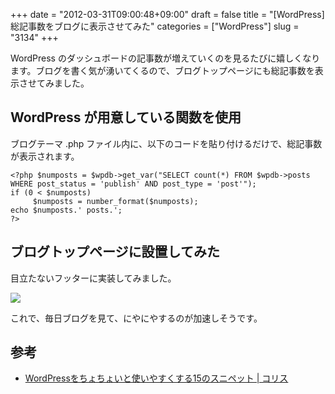 +++
date = "2012-03-31T09:00:48+09:00"
draft = false
title = "[WordPress] 総記事数をブログに表示させてみた"
categories = ["WordPress"]
slug = "3134"
+++

WordPress のダッシュボードの記事数が増えていくのを見るたびに嬉しくなります。ブログを書く気が湧いてくるので、ブログトップページにも総記事数を表示させてみました。

## WordPress が用意している関数を使用

ブログテーマ .php ファイル内に、以下のコードを貼り付けるだけで、総記事数が表示されます。

```
<?php $numposts = $wpdb->get_var("SELECT count(*) FROM $wpdb->posts WHERE post_status = 'publish' AND post_type = 'post'");
if (0 < $numposts)
     $numposts = number_format($numposts);
echo $numposts.' posts.';
?>
```

## ブログトップページに設置してみた

目立たないフッターに実装してみました。

![](/images/2012/03/3134_1.png)

これで、毎日ブログを見て、にやにやするのが加速しそうです。

## 参考

* [WordPressをちょちょいと使いやすくする15のスニペット | コリス](http://coliss.com/articles/blog/wordpress/wordpress-15-snippets-for-developers.html)
